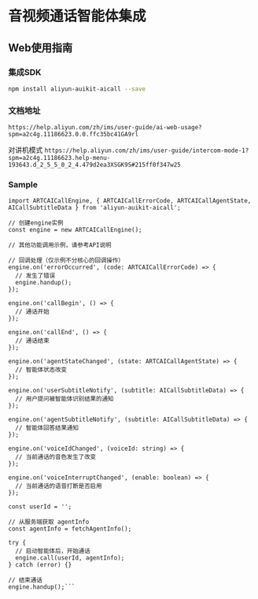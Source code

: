 # 音视频通话智能体集成
## Web使用指南
### 集成SDK
```bash
npm install aliyun-auikit-aicall --save
```
### 文档地址
```
https://help.aliyun.com/zh/ims/user-guide/ai-web-usage?spm=a2c4g.11186623.0.0.ffc35bc41GA9rl
```
对讲机模式
```https://help.aliyun.com/zh/ims/user-guide/intercom-mode-1?spm=a2c4g.11186623.help-menu-193643.d_2_5_5_0_2_4.479d2ea3XSGK9S#215ff0f347w25```

### Sample
```// 引入SDK
import ARTCAICallEngine, { ARTCAICallErrorCode, ARTCAICallAgentState, AICallSubtitleData } from 'aliyun-auikit-aicall';

// 创建engine实例
const engine = new ARTCAICallEngine();

// 其他功能调用示例，请参考API说明

// 回调处理（仅示例不分核心的回调操作）
engine.on('errorOccurred', (code: ARTCAICallErrorCode) => {
  // 发生了错误
  engine.handup();
});

engine.on('callBegin', () => {
  // 通话开始
});

engine.on('callEnd', () => {
  // 通话结束
});

engine.on('agentStateChanged', (state: ARTCAICallAgentState) => {
  // 智能体状态改变
});

engine.on('userSubtitleNotify', (subtitle: AICallSubtitleData) => {
  // 用户提问被智能体识别结果的通知
});

engine.on('agentSubtitleNotify', (subtitle: AICallSubtitleData) => {
  // 智能体回答结果通知
});

engine.on('voiceIdChanged', (voiceId: string) => {
  // 当前通话的音色发生了改变
});

engine.on('voiceInterruptChanged', (enable: boolean) => {
  // 当前通话的语音打断是否启用
});

const userId = '';

// 从服务端获取 agentInfo
const agentInfo = fetchAgentInfo();

try {
  // 启动智能体后，开始通话
  engine.call(userId, agentInfo);
} catch (error) {}

// 结束通话
engine.handup();```